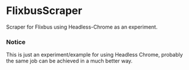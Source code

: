 # FlixbusScraper
Scraper for Flixbus using Headless-Chrome as an experiment.

### Notice
This is just an experiment/example for using Headless Chrome, probably the same job can be achieved in a much better way.
